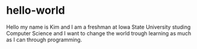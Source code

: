 # hello-world

Hello my name is Kim and I am a freshman at Iowa State University studing 
Computer Science and I want to change the world trough learning as much as 
I can through programming.
